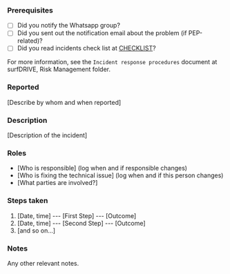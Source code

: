 ### Prerequisites

* [ ] Did you notify the Whatsapp group?
* [ ] Did you sent out the notification email about 
the problem (if PEP-related)?
* [ ] Did you read incidents check list at [CHECKLIST](docs/incident_checklist.md)?

For more information, see the `Incident response procedures` 
document at surfDRIVE, Risk Management folder.

### Reported

[Describe by whom and when reported]

### Description

[Description of the incident]

### Roles

* [Who is responsible] (log when and if responsible changes)
* [Who is fixing the technical issue] (log when and if this person changes)
* [What parties are involved?]

### Steps taken

1. [Date, time] --- [First Step] --- [Outcome]
2. [Date, time] --- [Second Step] --- [Outcome]
3. [and so on...]


### Notes

Any other relevant notes.
